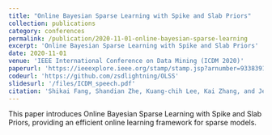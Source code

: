 ```yaml
---
title: "Online Bayesian Sparse Learning with Spike and Slab Priors"
collection: publications
category: conferences
permalink: /publication/2020-11-01-online-bayesian-sparse-learning
excerpt: 'Online Bayesian Sparse Learning with Spike and Slab Priors'
date: 2020-11-01
venue: 'IEEE International Conference on Data Mining (ICDM 2020)'
paperurl: 'https://ieeexplore.ieee.org/stamp/stamp.jsp?arnumber=9338391'
codeurl: 'https://github.com/zsdlightning/OLSS'
slidesurl: '/files/ICDM_speech.pdf'
citation: 'Shikai Fang, Shandian Zhe, Kuang-chih Lee, Kai Zhang, and Jennifer Neville. (2020). &quot;Online Bayesian Sparse Learning with Spike and Slab Priors.&quot; <i>IEEE International Conference on Data Mining (ICDM 2020)</i>.'
---
```

This paper introduces Online Bayesian Sparse Learning with Spike and Slab Priors, providing an efficient online learning framework for sparse models. 